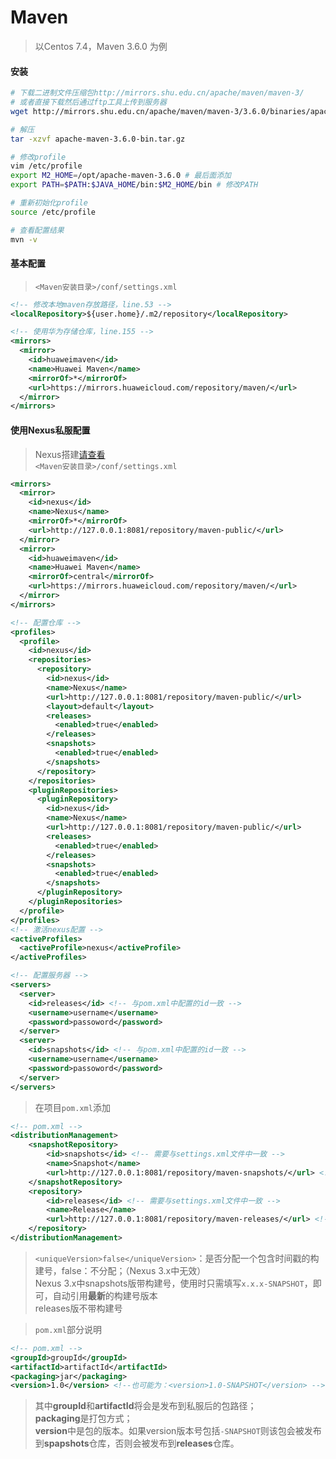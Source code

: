 # Maven

> 以Centos 7.4，Maven 3.6.0 为例  

#### 安装

```bash
# 下载二进制文件压缩包http://mirrors.shu.edu.cn/apache/maven/maven-3/
# 或者直接下载然后通过ftp工具上传到服务器
wget http://mirrors.shu.edu.cn/apache/maven/maven-3/3.6.0/binaries/apache-maven-3.6.0-bin.tar.gz

# 解压
tar -xzvf apache-maven-3.6.0-bin.tar.gz

# 修改profile
vim /etc/profile
export M2_HOME=/opt/apache-maven-3.6.0 # 最后面添加
export PATH=$PATH:$JAVA_HOME/bin:$M2_HOME/bin # 修改PATH

# 重新初始化profile
source /etc/profile

# 查看配置结果
mvn -v
```

#### 基本配置

> ```<Maven安装目录>/conf/settings.xml```  

```xml
<!-- 修改本地maven存放路径，line.53 -->
<localRepository>${user.home}/.m2/repository</localRepository>

<!-- 使用华为存储仓库，line.155 -->
<mirrors>
  <mirror>
    <id>huaweimaven</id>
    <name>Huawei Maven</name>
    <mirrorOf>*</mirrorOf>
    <url>https://mirrors.huaweicloud.com/repository/maven/</url>
  </mirror>
</mirrors>
```

#### 使用Nexus私服配置

> Nexus搭建[请查看](./nexus.md)  
> ```<Maven安装目录>/conf/settings.xml```  

```xml
<mirrors>
  <mirror>
    <id>nexus</id>
    <name>Nexus</name>
    <mirrorOf>*</mirrorOf>
    <url>http://127.0.0.1:8081/repository/maven-public/</url>
  </mirror>
  <mirror>
    <id>huaweimaven</id>
    <name>Huawei Maven</name>
    <mirrorOf>central</mirrorOf>
    <url>https://mirrors.huaweicloud.com/repository/maven/</url>
  </mirror>
</mirrors>

<!-- 配置仓库 -->
<profiles>
  <profile>
    <id>nexus</id>
    <repositories>
      <repository>
        <id>nexus</id>
        <name>Nexus</name>
        <url>http://127.0.0.1:8081/repository/maven-public/</url>
        <layout>default</layout>
        <releases>
          <enabled>true</enabled>
        </releases>
        <snapshots>
          <enabled>true</enabled>
        </snapshots>
      </repository>
    </repositories>
    <pluginRepositories>
      <pluginRepository>
        <id>nexus</id>
        <name>Nexus</name>
        <url>http://127.0.0.1:8081/repository/maven-public/</url>
        <releases>
          <enabled>true</enabled>
        </releases>
        <snapshots>
          <enabled>true</enabled>
        </snapshots>
      </pluginRepository>
    </pluginRepositories>
  </profile>
</profiles>
<!-- 激活nexus配置 -->
<activeProfiles>
  <activeProfile>nexus</activeProfile>
</activeProfiles>

<!-- 配置服务器 -->
<servers>
  <server>
    <id>releases</id> <!-- 与pom.xml中配置的id一致 -->
    <username>username</username>
    <password>passoword</password>
  </server>
  <server>
    <id>snapshots</id> <!-- 与pom.xml中配置的id一致 -->
    <username>username</username>
    <password>passoword</password>
  </server>
</servers>
```

> 在项目```pom.xml```添加  

```xml
<!-- pom.xml -->
<distributionManagement>
    <snapshotRepository>
        <id>snapshots</id> <!-- 需要与settings.xml文件中一致 -->
        <name>Snapshot</name>
        <url>http://127.0.0.1:8081/repository/maven-snapshots/</url> <!-- snapshots仓库地址 -->
    </snapshotRepository>
    <repository>
        <id>releases</id> <!-- 需要与settings.xml文件中一致 -->
        <name>Release</name>
        <url>http://127.0.0.1:8081/repository/maven-releases/</url> <!-- releases仓库地址 -->
    </repository>
</distributionManagement>
```

> ```<uniqueVersion>false</uniqueVersion>```：是否分配一个包含时间戳的构建号，false：不分配；（Nexus 3.x中无效）  
> Nexus 3.x中snapshots版带构建号，使用时只需填写```x.x.x-SNAPSHOT```，即可，自动引用**最新**的构建号版本  
> releases版不带构建号  

> ```pom.xml```部分说明  

```xml
<!-- pom.xml -->
<groupId>groupId</groupId>
<artifactId>artifactId</artifactId>
<packaging>jar</packaging>
<version>1.0</version> <!--也可能为：<version>1.0-SNAPSHOT</version> -->
```

> 其中**groupId**和**artifactId**将会是发布到私服后的包路径；  
> **packaging**是打包方式；  
> **version**中是包的版本。如果version版本号包括```-SNAPSHOT```则该包会被发布到**spapshots**仓库，否则会被发布到**releases**仓库。  
